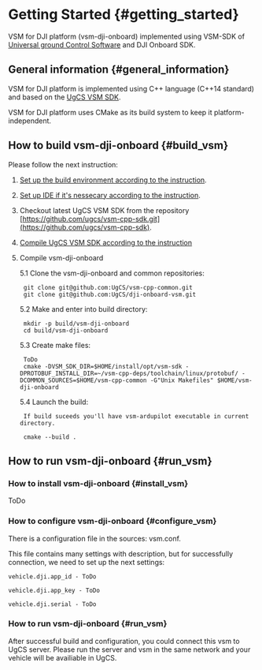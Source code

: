 Getting Started {#getting_started}
============

VSM for DJI platform (vsm-dji-onboard) implemented using VSM-SDK of [Universal ground Control Software](http://www.ugcs.com/ "UgCS") and DJI Onboard SDK.

## General information {#general_information}

VSM for DJI platform is implemented using C++ language (C++14 standard) and based on the [UgCS VSM SDK](https://github.com/ugcs/vsm-cpp-sdk). 

VSM for DJI platform uses CMake as its build system to keep it platform-independent.

## How to build vsm-dji-onboard {#build_vsm}

Please follow the next instruction:

1) [Set up the build environment according to the instruction](https://github.com/ugcs/vsm-cpp-sdk#setting-up-the-build-environment-setting_up).

2) [Set up IDE if it's nessecary according to the instruction](https://github.com/ugcs/vsm-cpp-sdk#ides-setup-optional-ides_setup).

3) Checkout latest UgCS VSM SDK from the repository [https://github.com/ugcs/vsm-cpp-sdk.git](https://github.com/ugcs/vsm-cpp-sdk).

4) [Compile UgCS VSM SDK according to the instruction](https://github.com/ugcs/vsm-cpp-sdk#compiling-sdk-compiling_sdk)

5) Compile vsm-dji-onboard

	5.1 Clone the vsm-dji-onboard and common repositories:

		git clone git@github.com:UgCS/vsm-cpp-common.git
		git clone git@github.com:UgCS/dji-onboard-vsm.git
					 
	5.2 Make and enter into build directory:
		
		mkdir -p build/vsm-dji-onboard
		cd build/vsm-dji-onboard

	5.3 Create make files:

		ToDo
		cmake -DVSM_SDK_DIR=$HOME/install/opt/vsm-sdk -DPROTOBUF_INSTALL_DIR=~/vsm-cpp-deps/toolchain/linux/protobuf/ -DCOMMON_SOURCES=$HOME/vsm-cpp-common -G"Unix Makefiles" $HOME/vsm-dji-onboard
				
	5.4 Launch the build:

		If build suceeds you'll have vsm-ardupilot executable in current directory.

		cmake --build .


## How to run vsm-dji-onboard {#run_vsm}

### How to install vsm-dji-onboard {#install_vsm}

ToDo 

### How to configure vsm-dji-onboard {#configure_vsm}

There is a configuration file in the sources: vsm.conf.

This file contains many settings with description, but for successfully connection, we need to set up the next settings:

	vehicle.dji.app_id - ToDo
		
	vehicle.dji.app_key - ToDo
		
	vehicle.dji.serial - ToDo

### How to run vsm-dji-onboard {#run_vsm}

After successful build and configuration, you could connect this vsm to UgCS server. Please run the server and vsm in the same network and your vehicle will be availiable in UgCS.
